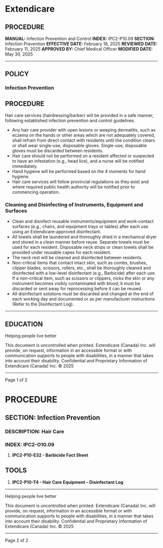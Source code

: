 # Extendicare

## PROCEDURE

**MANUAL:** Infection Prevention and Control
**INDEX:** IPC2-P10.09
**SECTION:** Infection Prevention
**EFFECTIVE DATE:** February 18, 2025
**REVIEWED DATE:** February 11, 2025
**APPROVED BY:** Chief Medical Officer
**MODIFIED DATE:** May 30, 2025

----

## POLICY

### Infection Prevention

## PROCEDURE

Hair care services (hairdressing/barber) will be provided in a safe manner, following established infection prevention and control guidelines.

- Any hair care provider with open lesions or weeping dermatitis, such as eczema on the hands or other areas which are not adequately covered, shall refrain from direct contact with residents until the condition clears or shall wear single-use, disposable gloves. Single-use, disposable gloves must be discarded between residents.
- Hair care should not be performed on a resident affected or suspected to have an infestation (e.g., head lice), and a nurse will be notified immediately.
- Hand hygiene will be performed based on the 4 moments for hand hygiene.
- Hair care services will follow provincial regulations as they exist and where required public health authority will be notified prior to commencing operation.

### Cleaning and Disinfecting of Instruments, Equipment and Surfaces

- Clean and disinfect reusable instruments/equipment and work-contact surfaces (e.g., chairs, and equipment trays or tables) after each use using an Extendicare-approved disinfectant.
- All towels shall be laundered and thoroughly dried in a mechanical dryer and stored in a clean manner before reuse. Separate towels must be used for each resident. Disposable neck strips or clean towels shall be provided under reusable capes for each resident.
- The neck rest will be cleaned and disinfected between residents.
- Non-critical items that contact intact skin, such as combs, brushes, clipper blades, scissors, rollers, etc., shall be thoroughly cleaned and disinfected with a low-level disinfectant (e.g., Barbicide) after each use. If a non-critical item, such as scissors or clippers, nicks the skin or any instrument becomes visibly contaminated with blood, it must be discarded or sent away for reprocessing before it can be reused.
- All disinfectant solutions must be discarded and changed at the end of each working day and documented or as per manufacturer instructions (Refer to the Disinfectant Log).

----

## EDUCATION

Helping people live better

This document is uncontrolled when printed.
Extendicare (Canada) Inc. will provide, on request, information in an accessible format or with communication supports to people with disabilities, in a manner that takes into account their disability. Confidential and Proprietary Information of Extendicare (Canada) Inc. © 2025

----

Page 1 of 2

# PROCEDURE

## SECTION: Infection Prevention
### DESCRIPTION: Hair Care
### INDEX: IPC2-O10.09

1. **IPC2-P10-E32 - Barbicide Fact Sheet**

## TOOLS
1. **IPC2-P10-T4 - Hair Care Equipment – Disinfectant Log**

----

Helping people live better

This document is uncontrolled when printed. Extendicare (Canada) Inc. will provide, on request, information in an accessible format or with communication supports to people with disabilities, in a manner that takes into account their disability. Confidential and Proprietary Information of Extendicare (Canada) Inc. © 2025

----

Page 2 of 2